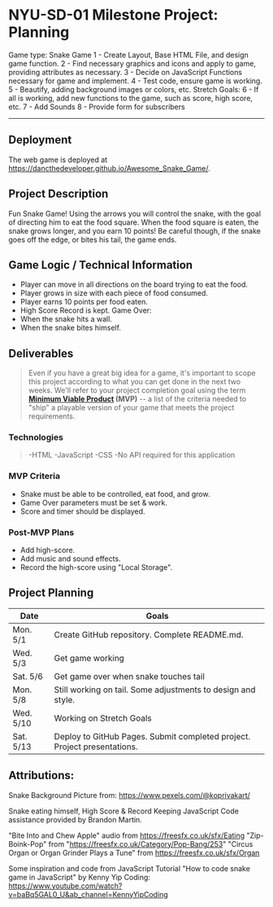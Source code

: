 # NYU-SD-01 Milestone Project: Planning


Game type: Snake Game
1 - Create Layout, Base HTML File, and design game function.
2 - Find necessary graphics and icons and apply to game, providing attributes as necessary.
3 - Decide on JavaScript Functions necessary for game and implement.
4 - Test code, ensure game is working.
5 - Beautify, adding background images or colors, etc.
Stretch Goals:
6 - If all is working, add new functions to the game, such as score, high score, etc.
7 - Add Sounds
8 - Provide form for subscribers 

--------

## Deployment

The web game is deployed at <https://dancthedeveloper.github.io/Awesome_Snake_Game/>.

## Project Description

Fun Snake Game!  Using the arrows you will control the snake, with the goal of directing him to eat the food square.  When the food square is eaten, the snake grows longer, and you earn 10 points!  Be careful though, if the snake goes off the edge, or bites his tail, the game ends.

## Game Logic / Technical Information

  - Player can move in all directions on the board trying to eat the food.
  - Player grows in size with each piece of food consumed.
  - Player earns 10 points per food eaten.
  - High Score Record is kept.
  Game Over:
  - When the snake hits a wall.
  - When the snake bites himself.

## Deliverables

>Even if you have a great big idea for a game, it's important to scope this project according to what you can get done in the next two weeks. We'll refer to your project completion goal using the term **[Minimum Viable Product](https://en.wikipedia.org/wiki/Minimum_viable_product) (MVP)** -- a list of the criteria needed to "ship" a playable version of your game that meets the project requirements.


### Technologies
> -HTML
  -JavaScript
  -CSS
  -No API required for this application

### MVP Criteria

- Snake must be able to be controlled, eat food, and grow.
- Game Over parameters must be set & work.
- Score and timer should be displayed.

### Post-MVP Plans

- Add high-score.
- Add music and sound effects.
- Record the high-score using "Local Storage".

## Project Planning

| Date | Goals |
| ---- | ----- |
| Mon. 5/1 | Create GitHub repository. Complete README.md. |
| Wed. 5/3 |  Get game working    |
| Sat. 5/6 |  Get game over when snake touches tail    |
| Mon. 5/8 |  Still working on tail.  Some adjustments to design and style.    |
| Wed. 5/10 |  Working on Stretch Goals    |
| Sat. 5/13 | Deploy to GitHub Pages. Submit completed project. Project presentations. |

## Attributions:

Snake Background Picture from: https://www.pexels.com/@koprivakart/

Snake eating himself, High Score & Record Keeping JavaScript Code assistance provided by Brandon Martin.

"Bite Into and Chew Apple" audio from https://freesfx.co.uk/sfx/Eating
"Zip-Boink-Pop" from "https://freesfx.co.uk/Category/Pop-Bang/253"
"Circus Organ or Organ Grinder Plays a Tune" from https://freesfx.co.uk/sfx/Organ


Some inspiration and code from JavaScript Tutorial "How to code snake game in JavaScript" by Kenny Yip Coding: https://www.youtube.com/watch?v=baBq5GAL0_U&ab_channel=KennyYipCoding

